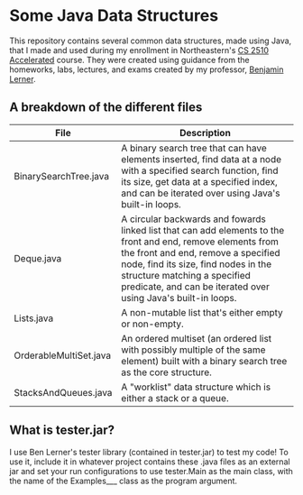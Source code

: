 # Some Java Data Structures
This repository contains several common data structures, made using Java, that I made and used during my enrollment in Northeastern's [CS 2510 Accelerated](https://course.ccs.neu.edu/cs2510a) course. They were created using guidance from the homeworks, labs, lectures, and exams created by my professor, [Benjamin Lerner](https://www.khoury.northeastern.edu/people/benjamin-lerner/). 

## A breakdown of the different files
| File | Description |
| ----------- | ----------- |
| BinarySearchTree.java | A binary search tree that can have elements inserted, find data at a node with a specified search function, find its size, get data at a specified index, and can be iterated over using Java's built-in loops. |
| Deque.java | A circular backwards and fowards linked list that can add elements to the front and end, remove elements from the front and end, remove a specified node, find its size, find nodes in the structure matching a specified predicate, and can be iterated over using Java's built-in loops. |
| Lists.java | A non-mutable list that's either empty or non-empty. |
| OrderableMultiSet.java | An ordered multiset (an ordered list with possibly multiple of the same element) built with a binary search tree as the core structure. |
| StacksAndQueues.java | A "worklist" data structure which is either a stack or a queue. |


## What is tester.jar?
I use Ben Lerner's tester library (contained in tester.jar) to test my code! To use it, include it in whatever project contains these .java files as an external jar and set your run configurations to use tester.Main as the main class, with the name of the Examples___ class as the program argument. 

